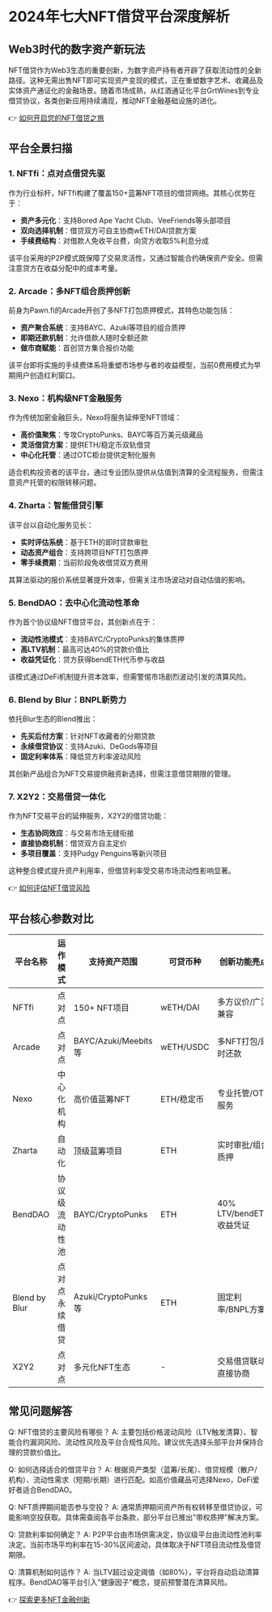 # 2024年七大NFT借贷平台深度解析

## Web3时代的数字资产新玩法

NFT借贷作为Web3生态的重要创新，为数字资产持有者开辟了获取流动性的全新路径。这种无需出售NFT即可实现资产变现的模式，正在重塑数字艺术、收藏品及实体资产通证化的金融场景。随着市场成熟，从红酒通证化平台GrtWines到专业借贷协议，各类创新应用持续涌现，推动NFT金融基础设施的进化。

👉 [如何开启您的NFT借贷之旅](https://bit.ly/okx_welcome)

## 平台全景扫描

### 1. NFTfi：点对点借贷先驱
作为行业标杆，NFTfi构建了覆盖150+蓝筹NFT项目的借贷网络。其核心优势在于：
- **资产多元化**：支持Bored Ape Yacht Club、VeeFriends等头部项目
- **双向选择机制**：借贷双方可自主协商wETH/DAI贷款方案
- **手续费结构**：对借款人免收平台费，向贷方收取5%利息分成

该平台采用的P2P模式既保障了交易灵活性，又通过智能合约确保资产安全。但需注意贷方在收益分配中的成本考量。

### 2. Arcade：多NFT组合质押创新
前身为Pawn.fi的Arcade开创了多NFT打包质押模式，其特色功能包括：
- **资产聚合系统**：支持BAYC、Azuki等项目的组合质押
- **即期还款机制**：允许借款人随时全额还款
- **做市商赋能**：首创贷方集合报价功能

该平台即将实施的手续费体系将重塑市场参与者的收益模型，当前0费用模式为早期用户创造红利窗口。

### 3. Nexo：机构级NFT金融服务
作为传统加密金融巨头，Nexo将服务延伸至NFT领域：
- **高价值聚焦**：专攻CryptoPunks、BAYC等百万美元级藏品
- **灵活借贷方案**：提供ETH/稳定币双轨借贷
- **中心化托管**：通过OTC柜台提供定制化服务

适合机构投资者的该平台，通过专业团队提供从估值到清算的全流程服务，但需注意资产托管的权限转移问题。

### 4. Zharta：智能借贷引擎
该平台以自动化服务见长：
- **实时评估系统**：基于ETH的即时贷款审批
- **动态资产组合**：支持跨项目NFT打包质押
- **零手续费期**：当前阶段免收借贷双方费用

其算法驱动的报价系统显著提升效率，但需关注市场波动对自动估值的影响。

### 5. BendDAO：去中心化流动性革命
作为首个协议级NFT借贷平台，其创新点在于：
- **流动性池模式**：支持BAYC/CryptoPunks的集体质押
- **高LTV机制**：最高可达40%的贷款价值比
- **收益凭证化**：贷方获得bendETH代币参与收益

该模式通过DeFi机制提升资本效率，但需警惕市场剧烈波动引发的清算风险。

### 6. Blend by Blur：BNPL新势力
依托Blur生态的Blend推出：
- **先买后付方案**：针对NFT收藏者的分期贷款
- **永续借贷协议**：支持Azuki、DeGods等项目
- **固定利率体系**：降低贷方利率波动风险

其创新产品组合为NFT交易提供融资新选择，但需注意借贷期限的管理。

### 7. X2Y2：交易借贷一体化
作为NFT交易平台的延伸服务，X2Y2的借贷功能：
- **生态协同效应**：与交易市场无缝衔接
- **直接协商机制**：借贷双方自主定价
- **多项目覆盖**：支持Pudgy Penguins等新兴项目

这种整合模式提升资产利用率，但借贷利率受交易市场流动性影响显著。

👉 [如何评估NFT借贷风险](https://bit.ly/okx_welcome)

## 平台核心参数对比

| 平台名称       | 运作模式        | 支持资产范围                 | 可贷币种       | 创新功能亮点                     |
|----------------|-----------------|------------------------------|----------------|----------------------------------|
| NFTfi          | 点对点          | 150+ NFT项目                  | wETH/DAI       | 多方议价/广泛兼容                 |
| Arcade         | 点对点          | BAYC/Azuki/Meebits等          | wETH/USDC      | 多NFT打包/即时还款               |
| Nexo           | 中心化机构      | 高价值蓝筹NFT                 | ETH/稳定币     | 专业托管/OTC服务                 |
| Zharta         | 自动化          | 顶级蓝筹项目                  | ETH            | 实时审批/组合质押                |
| BendDAO        | 协议级流动性池  | BAYC/CryptoPunks              | ETH            | 40% LTV/bendETH收益凭证          |
| Blend by Blur  | 点对点永续借贷  | Azuki/CryptoPunks等           | ETH            | 固定利率/BNPL方案                |
| X2Y2           | 点对点          | 多元化NFT生态                 | -              | 交易借贷联动/直接协商            |

## 常见问题解答

Q: NFT借贷的主要风险有哪些？
A: 主要包括价格波动风险（LTV触发清算）、智能合约漏洞风险、流动性风险及平台合规性风险。建议优先选择头部平台并保持合理的贷款价值比。

Q: 如何选择适合的借贷平台？
A: 根据资产类型（蓝筹/长尾）、借贷规模（散户/机构）、流动性需求（短期/长期）进行匹配。如高价值藏品可选择Nexo，DeFi爱好者适合BendDAO。

Q: NFT质押期间能否参与空投？
A: 通常质押期间资产所有权转移至借贷协议，可能影响空投获取。具体需查阅各平台条款，部分平台已推出"带权质押"解决方案。

Q: 贷款利率如何确定？
A: P2P平台由市场供需决定，协议级平台由流动性池利率决定。当前市场平均利率在15-30%区间波动，具体取决于NFT项目流动性及借贷期限。

Q: 清算机制如何运作？
A: 当LTV超过设定阈值（如80%），平台将自动启动清算程序。BendDAO等平台引入"健康因子"概念，提前预警潜在清算风险。

👉 [探索更多NFT金融创新](https://bit.ly/okx_welcome)